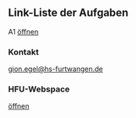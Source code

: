 ## Link-Liste der Aufgaben

A1 [öffnen](url)


### Kontakt

[gion.egel@hs-furtwangen.de](mailto:gion.egel@hs-furtwangen.de)


### HFU-Webspace

[öffnen](sftp.hs-furtwangen.de/~egelgion)

